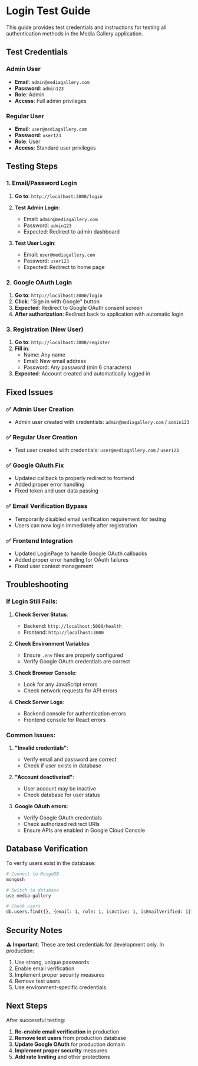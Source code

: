 # Login Test Guide

This guide provides test credentials and instructions for testing all authentication methods in the Media Gallery application.

## Test Credentials

### Admin User
- **Email**: `admin@mediagallery.com`
- **Password**: `admin123`
- **Role**: Admin
- **Access**: Full admin privileges

### Regular User
- **Email**: `user@mediagallery.com`
- **Password**: `user123`
- **Role**: User
- **Access**: Standard user privileges

## Testing Steps

### 1. Email/Password Login

1. **Go to**: `http://localhost:3000/login`
2. **Test Admin Login**:
   - Email: `admin@mediagallery.com`
   - Password: `admin123`
   - Expected: Redirect to admin dashboard

3. **Test User Login**:
   - Email: `user@mediagallery.com`
   - Password: `user123`
   - Expected: Redirect to home page

### 2. Google OAuth Login

1. **Go to**: `http://localhost:3000/login`
2. **Click**: "Sign in with Google" button
3. **Expected**: Redirect to Google OAuth consent screen
4. **After authorization**: Redirect back to application with automatic login

### 3. Registration (New User)

1. **Go to**: `http://localhost:3000/register`
2. **Fill in**:
   - Name: Any name
   - Email: New email address
   - Password: Any password (min 6 characters)
3. **Expected**: Account created and automatically logged in

## Fixed Issues

### ✅ Admin User Creation
- Admin user created with credentials: `admin@mediagallery.com` / `admin123`

### ✅ Regular User Creation
- Test user created with credentials: `user@mediagallery.com` / `user123`

### ✅ Google OAuth Fix
- Updated callback to properly redirect to frontend
- Added proper error handling
- Fixed token and user data passing

### ✅ Email Verification Bypass
- Temporarily disabled email verification requirement for testing
- Users can now login immediately after registration

### ✅ Frontend Integration
- Updated LoginPage to handle Google OAuth callbacks
- Added proper error handling for OAuth failures
- Fixed user context management

## Troubleshooting

### If Login Still Fails:

1. **Check Server Status**:
   - Backend: `http://localhost:5000/health`
   - Frontend: `http://localhost:3000`

2. **Check Environment Variables**:
   - Ensure `.env` files are properly configured
   - Verify Google OAuth credentials are correct

3. **Check Browser Console**:
   - Look for any JavaScript errors
   - Check network requests for API errors

4. **Check Server Logs**:
   - Backend console for authentication errors
   - Frontend console for React errors

### Common Issues:

1. **"Invalid credentials"**:
   - Verify email and password are correct
   - Check if user exists in database

2. **"Account deactivated"**:
   - User account may be inactive
   - Check database for user status

3. **Google OAuth errors**:
   - Verify Google OAuth credentials
   - Check authorized redirect URIs
   - Ensure APIs are enabled in Google Cloud Console

## Database Verification

To verify users exist in the database:

```bash
# Connect to MongoDB
mongosh

# Switch to database
use media-gallery

# Check users
db.users.find({}, {email: 1, role: 1, isActive: 1, isEmailVerified: 1})
```

## Security Notes

⚠️ **Important**: These are test credentials for development only. In production:

1. Use strong, unique passwords
2. Enable email verification
3. Implement proper security measures
4. Remove test users
5. Use environment-specific credentials

## Next Steps

After successful testing:

1. **Re-enable email verification** in production
2. **Remove test users** from production database
3. **Update Google OAuth** for production domain
4. **Implement proper security** measures
5. **Add rate limiting** and other protections 